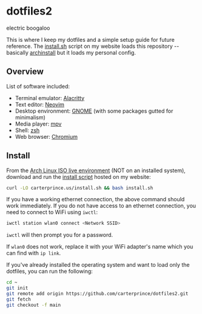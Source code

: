 # dotfiles2

electric boogaloo

This is where I keep my dotfiles and a simple setup guide for future reference. The [install.sh](https://carterprince.us/install.sh) script on my website loads this repository -- basically [archinstall](https://archinstall.archlinux.page/) but it loads my personal config.

## Overview

List of software included:

- Terminal emulator: [Alacritty](https://github.com/alacritty/alacritty)
- Text editor: [Neovim](https://neovim.io/)
- Desktop environment: [GNOME](https://www.gnome.org/) (with some packages gutted for minimalism)
- Media player: [mpv](https://mpv.io)
- Shell: [zsh](https://www.zsh.org/)
- Web browser: [Chromium](https://www.chromium.org/Home/)

## Install

From the [Arch Linux ISO live environment](https://wiki.archlinux.org/title/installation_guide#Prepare_an_installation_medium) (NOT on an installed system), download and run the [install script](https://carterprince.us/install.sh) hosted on my website:

```zsh
curl -LO carterprince.us/install.sh && bash install.sh
```

If you have a working ethernet connection, the above command should work immediately. If you do not have access to an ethernet connection, you need to connect to WiFi using `iwctl`:

```zsh
iwctl station wlan0 connect <Network SSID>
```

`iwctl` will then prompt you for a password.

If `wlan0` does not work, replace it with your WiFi adapter's name which you can find with `ip link`.

If you've already installed the operating system and want to load only the dotfiles, you can run the following:

```zsh
cd ~
git init
git remote add origin https://github.com/carterprince/dotfiles2.git
git fetch
git checkout -f main
```

